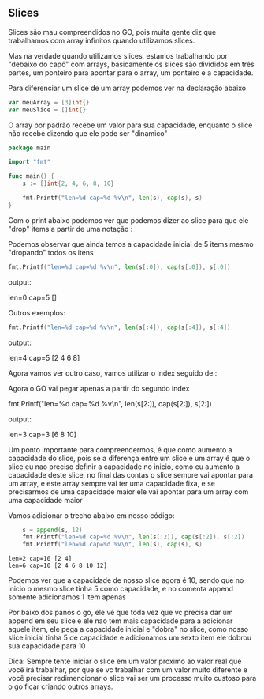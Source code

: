 ## Slices

Slices são mau compreendidos no GO, pois muita gente diz que trabalhamos com array infinitos quando utilizamos slices.

Mas na verdade quando utilizamos slices, estamos trabalhando por "debaixo do capô" com arrays, basicamente os slices são divididos em três partes, um ponteiro para apontar para o array, um ponteiro e a capacidade.

Para diferenciar um slice de um array podemos ver na declaração abaixo

```go
var meuArray = [3]int{}
var meuSlice = []int{}
```

O array por padrão recebe um valor para sua capacidade, enquanto o slice não recebe dizendo que ele pode ser "dinamico"

```go
package main

import "fmt"

func main() {
	s := []int{2, 4, 6, 8, 10}

	fmt.Printf("len=%d cap=%d %v\n", len(s), cap(s), s)
}
```

Com o print abaixo podemos ver que podemos dizer ao slice para que ele "drop" items a partir de uma notação :

Podemos observar que ainda temos a capacidade inicial de 5 items mesmo "dropando" todos os itens

```go
fmt.Printf("len=%d cap=%d %v\n", len(s[:0]), cap(s[:0]), s[:0])
```

output:

len=0 cap=5 []

Outros exemplos:

```go
fmt.Printf("len=%d cap=%d %v\n", len(s[:4]), cap(s[:4]), s[:4])
```

output:

len=4 cap=5 [2 4 6 8]

Agora vamos ver outro caso, vamos utilizar o index seguido de :

Agora o GO vai pegar apenas a partir do segundo index

fmt.Printf("len=%d cap=%d %v\n", len(s[2:]), cap(s[2:]), s[2:])

output:

len=3 cap=3 [6 8 10]

Um ponto importante para compreendermos, é que como aumento a capacidade do slice, pois se a diferença entre um slice e um array é que o slice eu nao preciso definir a capacidade no inicio, como eu aumento a capacidade deste slice, no final das contas o slice sempre vai apontar para um array, e este array sempre vai ter uma capacidade fixa, e se precisarmos de uma capacidade maior ele vai apontar para um array com uma capacidade maior

Vamos adicionar o trecho abaixo em nosso código:

```go
	s = append(s, 12)
	fmt.Printf("len=%d cap=%d %v\n", len(s[:2]), cap(s[:2]), s[:2])
	fmt.Printf("len=%d cap=%d %v\n", len(s), cap(s), s)
```

```
len=2 cap=10 [2 4]
len=6 cap=10 [2 4 6 8 10 12]
```

Podemos ver que a capacidade de nosso slice agora é 10, sendo que no inicio o mesmo slice tinha 5 como capacidade, e no comenta append somente adicionamos 1 item apenas

Por baixo dos panos o go, ele vê que toda vez que vc precisa dar um append em seu slice e ele nao tem mais capacidade para a adicionar aquele item, ele pega a capacidade inicial e "dobra" no slice, como nosso slice inicial tinha 5 de capacidade e adicionamos um sexto item ele dobrou sua capacidade para 10

Dica: Sempre tente iniciar o slice em um valor proximo ao valor real que você irá trabalhar, por que se vc trabalhar com um valor muito diferente e você precisar redimencionar o slice vai ser um processo muito custoso para o go ficar criando outros arrays.